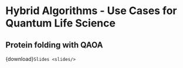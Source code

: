 # Hybrid Algorithms - Use Cases for Quantum Life Science

## Protein folding with QAOA

{download}`Slides <slides/>`

